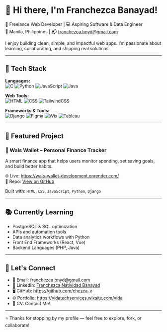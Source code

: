 # 👋 Hi there, I'm Franchezca Banayad!

🚀 Freelance Web Developer | 💻 Aspiring Software & Data Engineer  
📍 Manila, Philippines | 📬 franchezca.bnyd@gmail.com

I enjoy building clean, simple, and impactful web apps. I’m passionate about learning, collaborating, and shipping real solutions.

---

## 🔧 Tech Stack

**Languages:**  
![C](https://img.shields.io/badge/C-00599C?style=flat&logo=c&logoColor=white)
![Python](https://img.shields.io/badge/Python-3776AB?style=flat&logo=python&logoColor=white)
![JavaScript](https://img.shields.io/badge/JavaScript-F7DF1E?style=flat&logo=javascript&logoColor=black)
![Java](https://img.shields.io/badge/Java-ED8B00?style=flat&logo=openjdk&logoColor=white)

**Web Tools:**  
![HTML](https://img.shields.io/badge/HTML5-E34F26?style=flat&logo=html5&logoColor=white)
![CSS](https://img.shields.io/badge/CSS3-1572B6?style=flat&logo=css3&logoColor=white)
![TailwindCSS](https://img.shields.io/badge/Tailwind-06B6D4?style=flat&logo=tailwindcss&logoColor=white)

**Frameworks & Tools:**  
![Django](https://img.shields.io/badge/Django-092E20?style=flat&logo=django&logoColor=white)
![Figma](https://img.shields.io/badge/Figma-F24E1E?style=flat&logo=figma&logoColor=white)
![Wix](https://img.shields.io/badge/Wix-000000?style=flat&logo=wix&logoColor=white)
![Tableau](https://img.shields.io/badge/Tableau-E97627?style=flat&logo=tableau&logoColor=white)

---

## 💼 Featured Project

### 🔹 Wais Wallet – Personal Finance Tracker  
A smart finance app that helps users monitor spending, set saving goals, and build better habits.

🌐 Live: https://wais-wallet-development.onrender.com/   
📁 Repo: [View on GitHub](https://github.com/chezca-v/Wais-Wallet-Development)

Built with: `HTML`, `CSS`, `JavaScript`, `Python`, `Django`

---

## 📚 Currently Learning

- PostgreSQL & SQL optimization  
- APIs and automation tools  
- Data analytics workflows with Python
- Front End Frameworks (React, Vue)
- Backend Languages (PHP, Java)

---

## 📌 Let's Connect

- 📧 Email: franchezca.bnyd@gmail.com  
- 🔗 LinkedIn: [Franchezca Natividad Banayad](https://linkedin.com/in/franchezca-banayad)  
- 🖥️ GitHub: https://github.com/chezca-v  
- 🌐 Portfolio: https://vidatechservices.wixsite.com/vida  
- 📄 CV: Contact Me!

---

⭐ Thanks for stopping by my profile — feel free to explore, fork, or collaborate!
